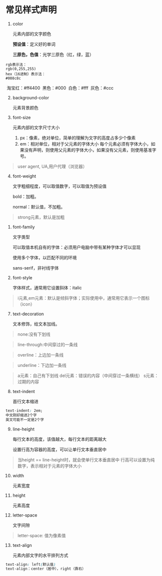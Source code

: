 # 常见样式声明

1. color

   元素内部的文字颜色

   **预设值**：定义好的单词

   **三原色，色值**：光学三原色（红，绿，蓝）

```
rgb表示法：
rgb(0,255,255)
hex（16进制）表示法：
#008c8c
```

​			淘宝红：#ff4400
​			黑色：#000
​			白色：#fff
​			灰色：#ccc

2. background-color

   元素背景颜色

3. font-size

   元素内部的文字尺寸大小

   1) px：像素，绝对单位，简单的理解为文字的高度占多少个像素
   2) em：相对单位，相对于父元素的字体大小
   每个元素必须有字体大小，如果没有声明，则使用父元素的字体大小，如果没有父元素，则使用基准字号。

> user agent, UA,用户代理（浏览器）

4. font-weight

   文字粗细程度，可以取值数字，可以取值为预设值

   bold：加粗。

   normal：默认值，不加粗。

> strong元素，默认是加粗

1. font-family

   文字类型

   可以取值本机自有的字体：必须用户电脑中带有某种字体才可以显现

   使用多个字体，以匹配不同的环境

   sans-serif，非衬线字体

2. font-style

   字体样式，通常用它设置斜体：italic

> i元素,em元素：默认是倾斜字体；实际使用中，通常用它表示一个图标（icon）

7. text-decoration

   文本修饰，给文本加线。

> none:没有下划线

> line-through:中间穿过的一条线

> overline：上边加一条线

> underline：下边加一条线

> a元素：自己有下划线
> del元素：错误的内容（中间穿过一条横线）
> s元素：过期的内容

8. text-indent

   首行文本缩进

```css
text-indent: 2em; 
中文刚好缩进2个字
英文可能不一定是2个字 
```

9. line-height

   每行文本的高度，该值越大，每行文本的距离越大

   设置行高为容器的高度，可以让单行文本垂直居中

> 当height == line-height时，就会使单行文本垂直居中
> 行高可以设置为纯数字，表示相对于元素的字体大小

10. width

    元素宽度

11. height

    元素高度

12. letter-space

    文字间隙

> letter-space: 值为像素值

13. text-align

    元素内部文字的水平排列方式

```css
text-align: left(默认值)
text-align：center（居中），right（靠右）
```
